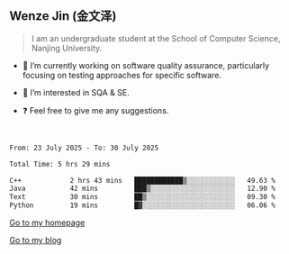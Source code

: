 ## Wenze Jin (金文泽)

> I am an undergraduate student at the School of Computer Science, Nanjing University.

- 🔭 I’m currently working on software quality assurance, particularly focusing on testing approaches for specific software.
  
- 🌱 I’m interested in SQA & SE.
  
- ❓ Feel free to give me any suggestions.  

<br>  

<!--START_SECTION:waka-->

```txt
From: 23 July 2025 - To: 30 July 2025

Total Time: 5 hrs 29 mins

C++            2 hrs 43 mins   ████████████▒░░░░░░░░░░░░   49.63 %
Java           42 mins         ███▒░░░░░░░░░░░░░░░░░░░░░   12.90 %
Text           30 mins         ██▒░░░░░░░░░░░░░░░░░░░░░░   09.30 %
Python         19 mins         █▓░░░░░░░░░░░░░░░░░░░░░░░   06.06 %
```

<!--END_SECTION:waka-->

[Go to my homepage](https://wenzejin.github.io)

[Go to my blog](https://wenzejin.notion.site/Wenze-Jin-s-Blog-1635e9fa7b6d80b3adcedfacc74aa717?pvs=4)
